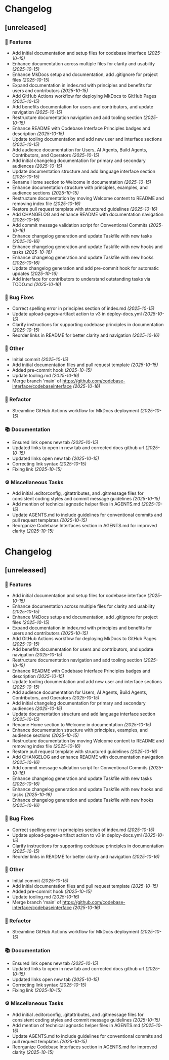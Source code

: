 # Changelog

## [unreleased]

### 🚀 Features

- Add initial documentation and setup files for codebase interface _(2025-10-15)_
- Enhance documentation across multiple files for clarity and usability _(2025-10-15)_
- Enhance MkDocs setup and documentation, add .gitignore for project files _(2025-10-15)_
- Expand documentation in index.md with principles and benefits for users and contributors _(2025-10-15)_
- Add GitHub Actions workflow for deploying MkDocs to GitHub Pages _(2025-10-15)_
- Add benefits documentation for users and contributors, and update navigation _(2025-10-15)_
- Restructure documentation navigation and add tooling section _(2025-10-15)_
- Enhance README with Codebase Interface Principles badges and description _(2025-10-15)_
- Update tooling documentation and add new user and interface sections _(2025-10-15)_
- Add audience documentation for Users, AI Agents, Build Agents, Contributors, and Operators _(2025-10-15)_
- Add initial changelog documentation for primary and secondary audiences _(2025-10-15)_
- Update documentation structure and add language interface section _(2025-10-15)_
- Rename Home section to Welcome in documentation _(2025-10-15)_
- Enhance documentation structure with principles, examples, and audience sections _(2025-10-15)_
- Restructure documentation by moving Welcome content to README and removing index file _(2025-10-16)_
- Restore pull request template with structured guidelines _(2025-10-16)_
- Add CHANGELOG and enhance README with documentation navigation _(2025-10-16)_
- Add commit message validation script for Conventional Commits _(2025-10-16)_
- Enhance changelog generation and update Taskfile with new tasks _(2025-10-16)_
- Enhance changelog generation and update Taskfile with new hooks and tasks _(2025-10-16)_
- Enhance changelog generation and update Taskfile with new hooks _(2025-10-16)_
- Update changelog generation and add pre-commit hook for automatic updates _(2025-10-16)_
- Add interface for contributors to understand outstanding tasks via TODO.md _(2025-10-16)_

### 🐛 Bug Fixes

- Correct spelling error in principles section of index.md _(2025-10-15)_
- Update upload-pages-artifact action to v3 in deploy-docs.yml _(2025-10-15)_
- Clarify instructions for supporting codebase principles in documentation _(2025-10-15)_
- Reorder links in README for better clarity and navigation _(2025-10-16)_

### 💼 Other

- Initial commit _(2025-10-15)_
- Add initial documentation files and pull request template _(2025-10-15)_
- Added pre-commit hook _(2025-10-15)_
- Update tooling.md _(2025-10-16)_
- Merge branch 'main' of https://github.com/codebase-interface/codebaseinterface _(2025-10-16)_

### 🚜 Refactor

- Streamline GitHub Actions workflow for MkDocs deployment _(2025-10-15)_

### 📚 Documentation

- Ensured link opens new tab _(2025-10-15)_
- Updated links to open in new tab and corrected docs github url _(2025-10-15)_
- Updated links open new tab _(2025-10-15)_
- Correcting link syntax _(2025-10-15)_
- Fixing link _(2025-10-15)_

### ⚙️ Miscellaneous Tasks

- Add initial .editorconfig, .gitattributes, and .gitmessage files for consistent coding styles and commit message guidelines _(2025-10-15)_
- Add mention of technical agnostic helper files in AGENTS.md _(2025-10-15)_
- Update AGENTS.md to include guidelines for conventional commits and pull request templates _(2025-10-15)_
- Reorganize Codebase Interfaces section in AGENTS.md for improved clarity _(2025-10-15)_
<!-- generated by git-cliff -->
# Changelog

## [unreleased]

### 🚀 Features

- Add initial documentation and setup files for codebase interface _(2025-10-15)_
- Enhance documentation across multiple files for clarity and usability _(2025-10-15)_
- Enhance MkDocs setup and documentation, add .gitignore for project files _(2025-10-15)_
- Expand documentation in index.md with principles and benefits for users and contributors _(2025-10-15)_
- Add GitHub Actions workflow for deploying MkDocs to GitHub Pages _(2025-10-15)_
- Add benefits documentation for users and contributors, and update navigation _(2025-10-15)_
- Restructure documentation navigation and add tooling section _(2025-10-15)_
- Enhance README with Codebase Interface Principles badges and description _(2025-10-15)_
- Update tooling documentation and add new user and interface sections _(2025-10-15)_
- Add audience documentation for Users, AI Agents, Build Agents, Contributors, and Operators _(2025-10-15)_
- Add initial changelog documentation for primary and secondary audiences _(2025-10-15)_
- Update documentation structure and add language interface section _(2025-10-15)_
- Rename Home section to Welcome in documentation _(2025-10-15)_
- Enhance documentation structure with principles, examples, and audience sections _(2025-10-15)_
- Restructure documentation by moving Welcome content to README and removing index file _(2025-10-16)_
- Restore pull request template with structured guidelines _(2025-10-16)_
- Add CHANGELOG and enhance README with documentation navigation _(2025-10-16)_
- Add commit message validation script for Conventional Commits _(2025-10-16)_
- Enhance changelog generation and update Taskfile with new tasks _(2025-10-16)_
- Enhance changelog generation and update Taskfile with new hooks and tasks _(2025-10-16)_
- Enhance changelog generation and update Taskfile with new hooks _(2025-10-16)_

### 🐛 Bug Fixes

- Correct spelling error in principles section of index.md _(2025-10-15)_
- Update upload-pages-artifact action to v3 in deploy-docs.yml _(2025-10-15)_
- Clarify instructions for supporting codebase principles in documentation _(2025-10-15)_
- Reorder links in README for better clarity and navigation _(2025-10-16)_

### 💼 Other

- Initial commit _(2025-10-15)_
- Add initial documentation files and pull request template _(2025-10-15)_
- Added pre-commit hook _(2025-10-15)_
- Update tooling.md _(2025-10-16)_
- Merge branch 'main' of https://github.com/codebase-interface/codebaseinterface _(2025-10-16)_

### 🚜 Refactor

- Streamline GitHub Actions workflow for MkDocs deployment _(2025-10-15)_

### 📚 Documentation

- Ensured link opens new tab _(2025-10-15)_
- Updated links to open in new tab and corrected docs github url _(2025-10-15)_
- Updated links open new tab _(2025-10-15)_
- Correcting link syntax _(2025-10-15)_
- Fixing link _(2025-10-15)_

### ⚙️ Miscellaneous Tasks

- Add initial .editorconfig, .gitattributes, and .gitmessage files for consistent coding styles and commit message guidelines _(2025-10-15)_
- Add mention of technical agnostic helper files in AGENTS.md _(2025-10-15)_
- Update AGENTS.md to include guidelines for conventional commits and pull request templates _(2025-10-15)_
- Reorganize Codebase Interfaces section in AGENTS.md for improved clarity _(2025-10-15)_
<!-- generated by git-cliff -->
